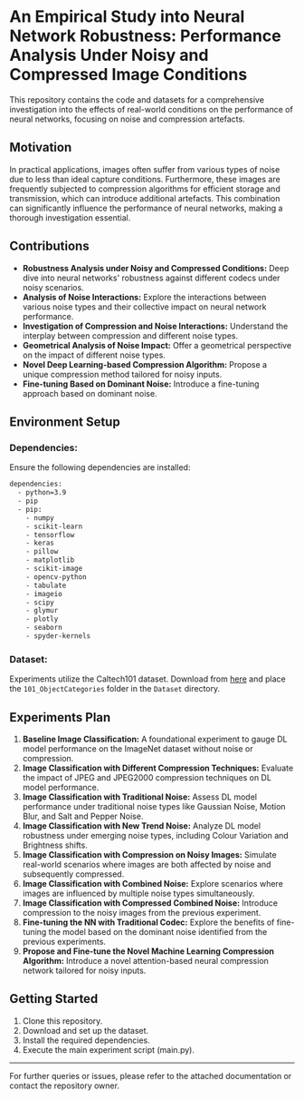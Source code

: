 # An Empirical Study into Neural Network Robustness: Performance Analysis Under Noisy and Compressed Image Conditions

This repository contains the code and datasets for a comprehensive investigation into the effects of real-world conditions on the performance of neural networks, focusing on noise and compression artefacts.

## Motivation

In practical applications, images often suffer from various types of noise due to less than ideal capture conditions. Furthermore, these images are frequently subjected to compression algorithms for efficient storage and transmission, which can introduce additional artefacts. This combination can significantly influence the performance of neural networks, making a thorough investigation essential.

## Contributions

- **Robustness Analysis under Noisy and Compressed Conditions:** Deep dive into neural networks' robustness against different codecs under noisy scenarios.
- **Analysis of Noise Interactions:** Explore the interactions between various noise types and their collective impact on neural network performance.
- **Investigation of Compression and Noise Interactions:** Understand the interplay between compression and different noise types.
- **Geometrical Analysis of Noise Impact:** Offer a geometrical perspective on the impact of different noise types.
- **Novel Deep Learning-based Compression Algorithm:** Propose a unique compression method tailored for noisy inputs.
- **Fine-tuning Based on Dominant Noise:** Introduce a fine-tuning approach based on dominant noise.

## Environment Setup

### Dependencies:

Ensure the following dependencies are installed:

```bash
dependencies:
  - python=3.9
  - pip
  - pip:
    - numpy
    - scikit-learn
    - tensorflow
    - keras
    - pillow
    - matplotlib
    - scikit-image
    - opencv-python
    - tabulate
    - imageio
    - scipy
    - glymur
    - plotly
    - seaborn
    - spyder-kernels
```

### Dataset:

Experiments utilize the Caltech101 dataset. Download from [here](https://data.caltech.edu/records/mzrjq-6wc02) and place the `101_ObjectCategories` folder in the `Dataset` directory.

## Experiments Plan

1. **Baseline Image Classification:** A foundational experiment to gauge DL model performance on the ImageNet dataset without noise or compression.
2. **Image Classification with Different Compression Techniques:** Evaluate the impact of JPEG and JPEG2000 compression techniques on DL model performance.
3. **Image Classification with Traditional Noise:** Assess DL model performance under traditional noise types like Gaussian Noise, Motion Blur, and Salt and Pepper Noise.
4. **Image Classification with New Trend Noise:** Analyze DL model robustness under emerging noise types, including Colour Variation and Brightness shifts.
5. **Image Classification with Compression on Noisy Images:** Simulate real-world scenarios where images are both affected by noise and subsequently compressed.
6. **Image Classification with Combined Noise:** Explore scenarios where images are influenced by multiple noise types simultaneously.
7. **Image Classification with Compressed Combined Noise:** Introduce compression to the noisy images from the previous experiment.
8. **Fine-tuning the NN with Traditional Codec:** Explore the benefits of fine-tuning the model based on the dominant noise identified from the previous experiments.
9. **Propose and Fine-tune the Novel Machine Learning Compression Algorithm:** Introduce a novel attention-based neural compression network tailored for noisy inputs.

## Getting Started

1. Clone this repository.
2. Download and set up the dataset.
3. Install the required dependencies.
4. Execute the main experiment script (main.py).

---

For further queries or issues, please refer to the attached documentation or contact the repository owner.
